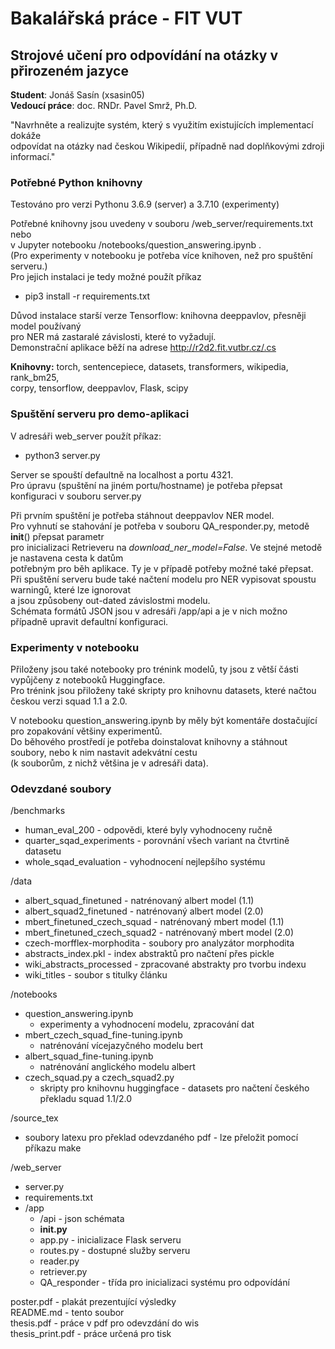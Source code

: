 # Bakalářská práce - FIT VUT
## **Strojové učení pro odpovídání na otázky v přirozeném jazyce**

**Student**: Jonáš Sasín (xsasin05)  
**Vedoucí práce**: doc. RNDr. Pavel Smrž, Ph.D.  

"Navrhněte a realizujte systém, který s využitím existujících implementací dokáže  
odpovídat na otázky nad českou Wikipedií, případně nad doplňkovými zdroji informací."



### Potřebné Python knihovny
Testováno pro verzi Pythonu 3.6.9 (server) a 3.7.10 (experimenty)  

Potřebné knihovny jsou uvedeny v souboru /web_server/requirements.txt nebo  
v Jupyter notebooku /notebooks/question_answering.ipynb .  
(Pro experimenty v notebooku je potřeba více knihoven, než pro spuštění serveru.)  
Pro jejich instalaci je tedy možné použít příkaz  
 * pip3 install -r requirements.txt  

Důvod instalace starší verze Tensorflow: knihovna deeppavlov, přesněji model používaný  
pro NER má zastaralé závislosti, které to vyžadují.  
Demonstrační aplikace běží na adrese http://r2d2.fit.vutbr.cz/.cs  

**Knihovny:** torch, sentencepiece, datasets, transformers, wikipedia, rank_bm25,  
corpy, tensorflow, deeppavlov, Flask, scipy  



### Spuštění serveru pro demo-aplikaci
V adresáři web_server použít příkaz:
 * python3 server.py 

Server se spouští defaultně na localhost a portu 4321.  
Pro úpravu (spuštění na jiném portu/hostname) je potřeba přepsat konfiguraci v souboru server.py  


Při prvním spuštění je potřeba stáhnout deeppavlov NER model.  
Pro vyhnutí se stahování je potřeba v souboru QA_responder.py, metodě __init__() přepsat parametr  
pro inicializaci Retrieveru na *download_ner_model=False*. Ve stejné metodě je nastavena cesta k datům  
potřebným pro běh aplikace. Ty je v případě potřeby možné také přepsat.  
Při spuštění serveru bude také načtení modelu pro NER vypisovat spoustu warningů, které lze ignorovat  
a jsou způsobeny out-dated závislostmi modelu.  
Schémata formátů JSON jsou v adresáři /app/api a je v nich možno případně upravit defaultní konfiguraci.  



### Experimenty v notebooku
Přiloženy jsou také notebooky pro trénink modelů, ty jsou z větší části vypůjčeny z notebooků Huggingface.  
Pro trénink jsou přiloženy také skripty pro knihovnu datasets, které načtou českou verzi squad 1.1 a 2.0.  


V notebooku question_answering.ipynb by měly být komentáře dostačující pro zopakování většiny experimentů.  
Do běhového prostředí je potřeba doinstalovat knihovny a stáhnout soubory, nebo k nim nastavit adekvátní cestu  
(k souborům, z nichž většina je v adresáři data).  



### Odevzdané soubory 
/benchmarks
 * human_eval_200 - odpovědi, které byly vyhodnoceny ručně
 * quarter_sqad_experiments - porovnání všech variant na čtvrtině datasetu
 * whole_sqad_evaluation - vyhodnocení nejlepšího systému

/data
 * albert_squad_finetuned - natrénovaný albert model (1.1)
 * albert_squad2_finetuned - natrénovaný albert model (2.0)
 * mbert_finetuned_czech_squad - natrénovaný mbert model (1.1)
 * mbert_finetuned_czech_squad2 - natrénovaný mbert model (2.0)
 * czech-morfflex-morphodita - soubory pro analyzátor morphodita
 * abstracts_index.pkl - index abstraktů pro načtení přes pickle
 * wiki_abstracts_processed - zpracované abstrakty pro tvorbu indexu
 * wiki_titles - soubor s titulky článku 

/notebooks
 * question_answering.ipynb
   - experimenty a vyhodnocení modelu, zpracování dat
 * mbert_czech_squad_fine-tuning.ipynb 
   - natrénování vícejazyčného modelu bert
 * albert_squad_fine-tuning.ipynb 
   - natrénování anglického modelu albert
 * czech_squad.py a czech_squad2.py 
   - skripty pro knihovnu huggingface - datasets pro načtení českého překladu squad 1.1/2.0

/source_tex
 * soubory latexu pro překlad odevzdaného pdf - lze přeložit pomocí příkazu make  

/web_server
 * server.py
 * requirements.txt
 * /app
   - /api - json schémata
   - __init.py__
   - app.py - inicializace Flask serveru
   - routes.py - dostupné služby serveru 
   - reader.py
   - retriever.py
   - QA_responder - třída pro inicializaci systému pro odpovídání

poster.pdf - plakát prezentující výsledky  
README.md - tento soubor   
thesis.pdf - práce v pdf pro odevzdání do wis  
thesis_print.pdf - práce určená pro tisk  
